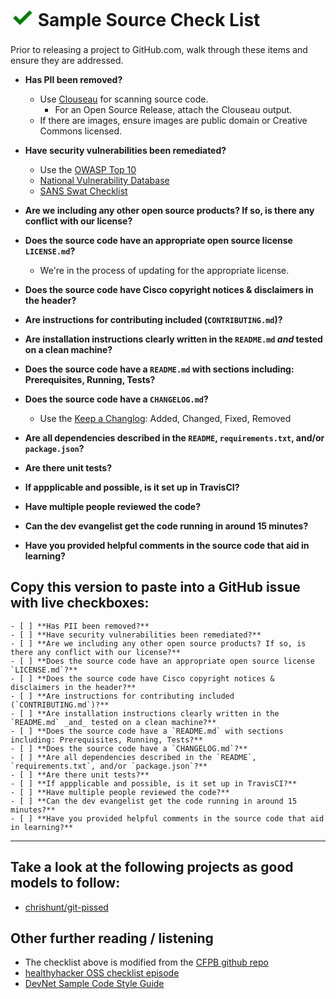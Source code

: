 # <span style="color:green;font-size:150%">&#x2713;</span> Sample Source Check List

Prior to releasing a project to GitHub.com, walk through these items and ensure they are addressed.

- **Has PII been removed?**
  - Use [Clouseau](https://github.com/virtix/clouseau) for scanning source code.
    - For an Open Source Release, attach the Clouseau output.
  - If there are images, ensure images are public domain or Creative Commons licensed.

- **Have security vulnerabilities been remediated?**
  - Use the [OWASP Top 10](https://www.owasp.org/index.php/Top_10_2013)
  - [National Vulnerability Database](http://nvd.nist.gov/)
  - [SANS Swat Checklist](http://www.securingthehuman.org/developer/swat)

- **Are we including any other open source products? If so, is there any conflict with our license?**

- **Does the source code have an appropriate open source license `LICENSE.md`?**
  - We're in the process of updating for the appropriate license.

- **Does the source code have Cisco copyright notices & disclaimers in the header?**

- **Are instructions for contributing included (`CONTRIBUTING.md`)?**

- **Are installation instructions clearly written in the `README.md` _and_ tested on a clean machine?**

- **Does the source code have a `README.md` with sections including: Prerequisites, Running, Tests?**

- **Does the source code have a `CHANGELOG.md`?**
  - Use the [Keep a Changlog](http://keepachangelog.com/): Added, Changed, Fixed, Removed

- **Are all dependencies described in the `README`, `requirements.txt`, and/or `package.json`?**

- **Are there unit tests?**

- **If appplicable and possible, is it set up in TravisCI?**

- **Have multiple people reviewed the code?**

- **Can the dev evangelist get the code running in around 15 minutes?**

- **Have you provided helpful comments in the source code that aid in learning?**


## Copy this version to paste into a GitHub issue with live checkboxes:

~~~
- [ ] **Has PII been removed?**
- [ ] **Have security vulnerabilities been remediated?**
- [ ] **Are we including any other open source products? If so, is there any conflict with our license?**
- [ ] **Does the source code have an appropriate open source license `LICENSE.md`?**
- [ ] **Does the source code have Cisco copyright notices & disclaimers in the header?**
- [ ] **Are instructions for contributing included (`CONTRIBUTING.md`)?**
- [ ] **Are installation instructions clearly written in the `README.md` _and_ tested on a clean machine?**
- [ ] **Does the source code have a `README.md` with sections including: Prerequisites, Running, Tests?**
- [ ] **Does the source code have a `CHANGELOG.md`?**
- [ ] **Are all dependencies described in the `README`, `requirements.txt`, and/or `package.json`?**
- [ ] **Are there unit tests?**
- [ ] **If appplicable and possible, is it set up in TravisCI?**
- [ ] **Have multiple people reviewed the code?**
- [ ] **Can the dev evangelist get the code running in around 15 minutes?**
- [ ] **Have you provided helpful comments in the source code that aid in learning?**
~~~

----


## Take a look at the following projects as good models to follow:
  - [chrishunt/git-pissed](https://github.com/chrishunt/git-pissed)

## Other further reading / listening
  - The checklist above is modified from the [CFPB github repo](https://github.com/cfpb/open-source-project-template/blob/master/opensource-checklist.md)
  - [healthyhacker OSS checklist episode](http://www.healthyhacker.com/2014/08/25/open-source-checklist/)
  - [DevNet Sample Code Style Guide](https://communities.cisco.com/docs/DOC-56103)
